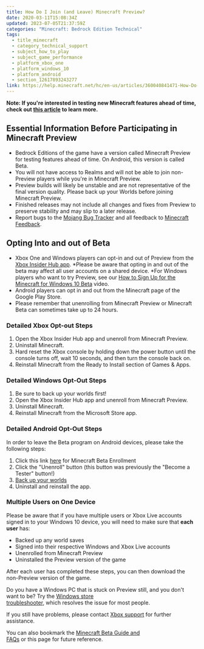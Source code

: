 ```yaml
---
title: How Do I Join (and Leave) Minecraft Preview?
date: 2020-03-11T15:08:34Z
updated: 2023-07-05T21:37:59Z
categories: "Minecraft: Bedrock Edition Technical"
tags:
  - title_minecraft
  - category_technical_support
  - subject_how_to_play
  - subject_game_performance
  - platform_xbox_one
  - platform_windows_10
  - platform_android
  - section_12617893243277
link: https://help.minecraft.net/hc/en-us/articles/360040841471-How-Do-I-Join-and-Leave-Minecraft-Preview-
---
```


**Note: If you're interested in testing new Minecraft features ahead of time, check out [this article](https://www.minecraft.net/en-us/article/testing-new-minecraft-features) to learn more.**

## Essential Information Before Participating in Minecraft Preview

- Bedrock Editions of the game have a version called Minecraft Preview for testing features ahead of time. On Android, this version is called Beta.
- You will not have access to Realms and will not be able to join non-Preview players while you're in Minecraft Preview. 
- Preview builds will likely be unstable and are not representative of the final version quality. Please back up your Worlds before joining Minecraft Preview. 
- Finished releases may not include all changes and fixes from Preview to preserve stability and may slip to a later release. 
- Report bugs to the [Mojang Bug Tracker](https://bugs.mojang.com/secure/Dashboard.jspa) and all feedback to [Minecraft Feedback](https://feedback.minecraft.net/hc/en-us). 

## Opting Into and out of Beta 

- Xbox One and Windows players can opt-in and out of Preview from the [Xbox Insider Hub app](https://support.xbox.com/en-US/help/account-profile/manage-account/xbox-insider-hub). *Please be aware that opting in and out of the beta may affect all user accounts on a shared device. *For Windows players who want to try Preview, see our [How to Sign Up for the Minecraft for Windows 10 Beta](https://www.youtube.com/watch?v=VcpNfG_3irw&feature=youtu.be) video.  
- Android players can opt in and out from the Minecraft page of the Google Play Store. 
- Please remember that unenrolling from Minecraft Preview or Minecraft Beta can sometimes take up to 24 hours. 

### Detailed Xbox Opt-out Steps 

1.  Open the Xbox Insider Hub app and unenroll from Minecraft Preview. 
2.  Uninstall Minecraft. 
3.  Hard reset the Xbox console by holding down the power button until the console turns off, wait 10 seconds, and then turn the console back on. 
4.  Reinstall Minecraft from the Ready to Install section of Games & Apps. 

### Detailed Windows Opt-Out Steps 

1.  Be sure to back up your worlds first! 
2.  Open the Xbox Insider Hub app and unenroll from Minecraft Preview. 
3.  Uninstall Minecraft. 
4.  Reinstall Minecraft from the Microsoft Store app. 

### Detailed Android Opt-Out Steps

In order to leave the Beta program on Android devices, please take the following steps:  

1.  Click this link [here](https://play.google.com/apps/testing/com.mojang.minecraftpe) for Minecraft Beta Enrollment
2.  Click the "Unenroll" button (this button was previously the "Become a Tester" button!)
3.  [Back up your worlds](https://help.minecraft.net/hc/en-us/articles/4409165790605-Managing-Data-and-Game-Storage-in-Minecraft-#h_01FG9YQZTD4SQM2XEP4GC28PW3)
4.  Uninstall and reinstall the app.

### Multiple Users on One Device 

Please be aware that if you have multiple users or Xbox Live accounts signed in to your Windows 10 device, you will need to make sure that **each user** has: 

- Backed up any world saves 
- Signed into their respective Windows and Xbox Live accounts 
- Unenrolled from Minecraft Preview
- Uninstalled the Preview version of the game 

After each user has completed these steps, you can then download the non-Preview version of the game. 

Do you have a Windows PC that is stuck on Preview still, and you don't want to be? Try the [Windows store troubleshooter](https://support.microsoft.com/en-us/help/4027498/microsoft-store-fix-problems-with-apps%20support.microsoft.com), which resolves the issue for most people. 

If you still have problems, please contact [Xbox support](http://support.xbox.com/) for further assistance. 

You can also bookmark the [Minecraft Beta Guide and FAQs](http://aka.ms/MinecraftXIP) or this page for future reference.
